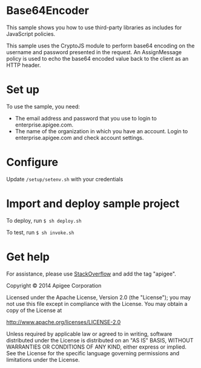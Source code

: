 # Base64Encoder
This sample shows you how to use third-party libraries as includes for
JavaScript policies.

This sample uses the CryptoJS module to perform base64 encoding on 
the username and password presented in the request. An AssignMessage
policy is used to echo the base64 encoded value back to the client
as an HTTP header.

# Set up
To use the sample, you need:

* The email address and password that you use to login to enterprise.apigee.com.
* The name of the organization in which you have an account. Login to 
  enterprise.apigee.com and check account settings.

# Configure 

Update `/setup/setenv.sh` with your credentials

# Import and deploy sample project

To deploy, run `$ sh deploy.sh`

To test, run `$ sh invoke.sh`

# Get help

For assistance, please use [StackOverflow](http://stackoverflow.com/tags/apigee) and add the tag "apigee".

Copyright © 2014 Apigee Corporation

Licensed under the Apache License, Version 2.0 (the "License"); you may not use
this file except in compliance with the License. You may obtain a copy
of the License at

http://www.apache.org/licenses/LICENSE-2.0

Unless required by applicable law or agreed to in writing, software
distributed under the License is distributed on an "AS IS" BASIS,
WITHOUT WARRANTIES OR CONDITIONS OF ANY KIND, either express or implied.
See the License for the specific language governing permissions and
limitations under the License.


